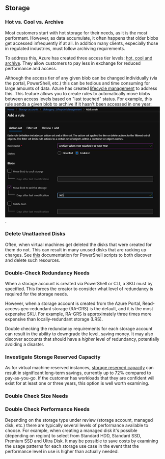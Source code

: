 ## Storage

### Hot vs. Cool vs. Archive
Most customers start with hot storage for their needs, as it is the most performant. 
However, as data accumulate, it often happens that older blobs get accessed infrequently if at all.
In addition many clients, especially those in regulated industries, must follow archiving requirements. 

To address this, Azure has created three access tier levels: [hot, cool and archive](https://docs.microsoft.com/en-us/azure/storage/blobs/storage-blob-storage-tiers?tabs=azure-portal). They allow customers to pay less in exchange for reduced performance and access.

Although the access tier of any given blob can be changed individually (via the portal, PowerShell, etc.) this can be tedious
and time consuming for large amounts of data.
Azure has created [lifecycle management](https://docs.microsoft.com/en-us/azure/storage/blobs/storage-lifecycle-management-concepts?tabs=azure-portal) to address this.
This feature allows you to create rules to automatically move blobs between access levels based on "last touched" status.
For example, this rule sends a given blob to archive if it hasn't been accessed in one year:
![Blob Lifecycle Rule](images/BlobLifecycleRule.JPG).

### Delete Unattached Disks
Often, when virtual machines get deleted the disks that were created for them do not.
This can result in many unused disks that are racking up charges.
See [this](https://docs.microsoft.com/en-us/azure/virtual-machines/windows/find-unattached-disks) documentation
for PowerShell scripts to both discover and delete such resources.

### Double-Check Redundancy Needs
When a storage account is created via PowerShell or CLI, a SKU must by specified.
This forces the creator to consider what level of redundancy is required for the storage needs.

However, when a storage account is created from the Azure Portal, Read-access geo-redundant storage (RA-GRS) is the default,
and it is the most expensive SKU.
For example, RA-GRS is approximately three times more expensive than locally-redundant storage (LRS).

Double checking the redundancy requirements for each storage account can result in the ability to 
downgrade the level, saving money.
It may also discover accounts that should have a *higher* level of redundancy, potentially avoiding a disaster.

### Investigate Storage Reserved Capacity
As for virtual machine reserved instances, [storage reserved capacity](https://docs.microsoft.com/en-us/azure/cost-management-billing/reservations/save-compute-costs-reservations)
can result in significant long-term savings, currently up to 72% compared to pay-as-you-go.
If the customer has workloads that they are confident will exist for at least one or three years,
this option is well worth examining. 

### Double Check Size Needs

### Double Check Performance Needs
Depending on the storage type under review (storage account, managed disk, etc.) there are typically several levels of performance
available to choose.
For example, when creating a managed disk it's possible (depending on region) to select from Standard HDD, Standard SSD, Premium SSD and Ultra Disk. 
It may be possible to save costs by examining the usage patterns for each storage use case in the event that 
the performance level in use is higher than actually needed.
